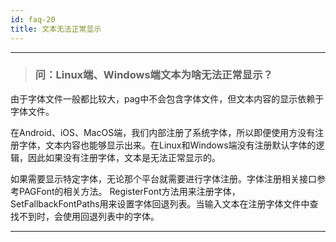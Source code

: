 ```yaml
---
id: faq-20
title: 文本无法正常显示
---
```


---

> ### 问：Linux端、Windows端文本为啥无法正常显示？
由于字体文件一般都比较大，pag中不会包含字体文件，但文本内容的显示依赖于字体文件。

在Android、iOS、MacOS端，我们内部注册了系统字体，所以即便使用方没有注册字体，文本内容也能够显示出来。在Linux和Windows端没有注册默认字体的逻辑，因此如果没有注册字体，文本是无法正常显示的。

如果需要显示特定字体，无论那个平台就需要进行字体注册。字体注册相关接口参考PAGFont的相关方法。
RegisterFont方法用来注册字体，SetFallbackFontPaths用来设置字体回退列表。当输入文本在注册字体文件中查找不到时，会使用回退列表中的字体。

---